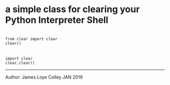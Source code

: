 # a simple class for clearing your Python Interpreter Shell
<br>
<code>from clear import clear</code><br>
<code>clear()</code><br>
<br>
<br>
<code>import clear</code><br>
<code>clear.clear()</code>
<hr>
Author: James Loye Colley JAN 2019



